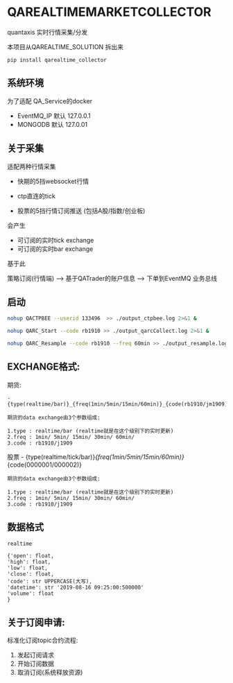 # QAREALTIMEMARKETCOLLECTOR
quantaxis 实时行情采集/分发

本项目从QAREALTIME_SOLUTION 拆出来

```
pip install qarealtime_collector
```


## 系统环境

为了适配 QA_Service的docker

- EventMQ_IP  默认 127.0.0.1
- MONGODB  默认 127.0.01

## 关于采集

适配两种行情采集

- 快期的5挡websocket行情
- ctp直连的tick

- 股票的5挡行情订阅推送
    (包括A股/指数/创业板)


会产生

- 可订阅的实时tick exchange
- 可订阅的实时bar exchange


基于此


策略订阅(行情端) --> 基于QATrader的账户信息 --> 下单到EventMQ 业务总线

## 启动

```bash
nohup QACTPBEE --userid 133496  >> ./output_ctpbee.log 2>&1 &

nohup QARC_Start --code rb1910 >> ./output_qarcCollect.log 2>&1 &

nohup QARC_Resample --code rb1910 --freq 60min >> ./output_resample.log 2>&1 &
```


## EXCHANGE格式:


期货:

    - {type(realtime/bar)}_{freq(1min/5min/15min/60min)}_{code(rb1910/jm1909)}

    期货的data exchange由3个参数组成:

    1.type : realtime/bar (realtime就是在这个级别下的实时更新)
    2.freq : 1min/ 5min/ 15min/ 30min/ 60min/
    3.code : rb1910/j1909

股票
    - {type(realtime/tick/bar)}_{freq(1min/5min/15min/60min)}_{code(0000001/000002)}

    期货的data exchange由3个参数组成:

    1.type : realtime/bar (realtime就是在这个级别下的实时更新)
    2.freq : 1min/ 5min/ 15min/ 30min/ 60min/
    3.code : rb1910/j1909


## 数据格式


    realtime

    {'open': float,
    'high': float,
    'low': float,
    'close': float,
    'code': str UPPERCASE(大写),
    'datetime': str '2019-08-16 09:25:00:500000'
    'volume': float
    }




## 关于订阅申请:


标准化订阅topic合约流程:


1. 发起订阅请求
2. 开始订阅数据
3. 取消订阅(系统释放资源)

